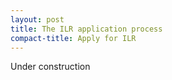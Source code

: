 ```yaml
---
layout: post
title: The ILR application process
compact-title: Apply for ILR
---
```


Under construction